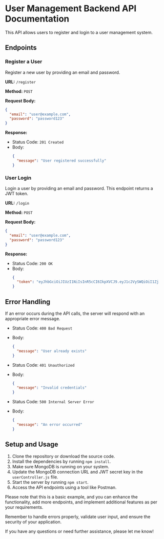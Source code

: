 # User Management Backend API Documentation

This API allows users to register and login to a user management system.

## Endpoints

### Register a User

Register a new user by providing an email and password.

**URL:** `/register`

**Method:** `POST`

**Request Body:**
```json
{
  "email": "user@example.com",
  "password": "password123"
}
```

**Response:**
- Status Code: `201 Created`
- Body:
  ```json
  {
    "message": "User registered successfully"
  }
  ```

### User Login

Login a user by providing an email and password. This endpoint returns a JWT token.

**URL:** `/login`

**Method:** `POST`

**Request Body:**
```json
{
  "email": "user@example.com",
  "password": "password123"
}
```

**Response:**
- Status Code: `200 OK`
- Body:
  ```json
  {
    "token": "eyJhbGciOiJIUzI1NiIsInR5cCI6IkpXVCJ9.eyJ1c2VySWQiOiI1ZjA5Njg1M2E0YzU1ZTAwMTU4N2ZiZDQiLCJpYXQiOjE2MjY4OTMzOTcsImV4cCI6MTYyNjg5NjI5N30.6Jav0hJr3Bd9LleNY2azCgTP7U1zzAlxV9SLEPCBd9o"
  }
  ```

## Error Handling

If an error occurs during the API calls, the server will respond with an appropriate error message.

- Status Code: `400 Bad Request`
- Body:
  ```json
  {
    "message": "User already exists"
  }
  ```

- Status Code: `401 Unauthorized`
- Body:
  ```json
  {
    "message": "Invalid credentials"
  }
  ```

- Status Code: `500 Internal Server Error`
- Body:
  ```json
  {
    "message": "An error occurred"
  }
  ```

## Setup and Usage

1. Clone the repository or download the source code.
2. Install the dependencies by running `npm install`.
3. Make sure MongoDB is running on your system.
4. Update the MongoDB connection URL and JWT secret key in the `userController.js` file.
5. Start the server by running `npm start`.
6. Access the API endpoints using a tool like Postman.

Please note that this is a basic example, and you can enhance the functionality, add more endpoints, and implement additional features as per your requirements.

Remember to handle errors properly, validate user input, and ensure the security of your application.

If you have any questions or need further assistance, please let me know!